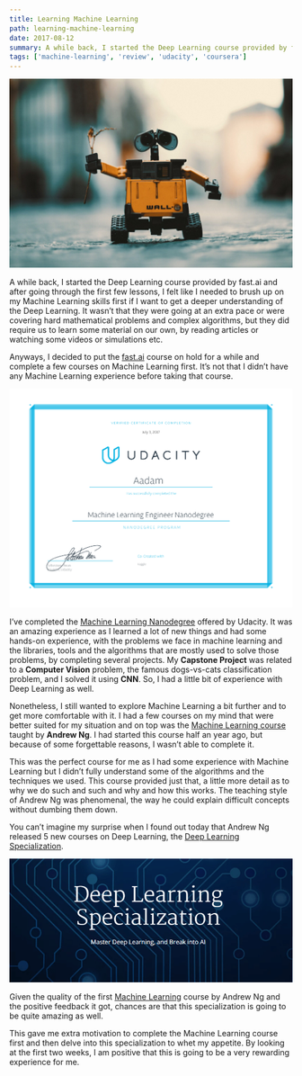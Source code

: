 ```yaml
---
title: Learning Machine Learning
path: learning-machine-learning
date: 2017-08-12
summary: A while back, I started the Deep Learning course provided by fast.ai and after going through the first few lessons, I felt like I needed to brush up on my Machine Learning skills first if I want to get a deeper understanding of the Deep Learning. It wasn’t that they were going at an extra pace or were covering hard mathematical problems and complex algorithms, but they did require us to learn some material on our own, by reading articles or watching some videos or simulations etc.
tags: ['machine-learning', 'review', 'udacity', 'coursera']
---
```


![background](./images/learning-machine-learning.png)

A while back, I started the Deep Learning course provided by fast.ai and after going through the first few lessons, I felt like I needed to brush up on my Machine Learning skills first if I want to get a deeper understanding of the Deep Learning. It wasn’t that they were going at an extra pace or were covering hard mathematical problems and complex algorithms, but they did require us to learn some material on our own, by reading articles or watching some videos or simulations etc.

Anyways, I decided to put the [fast.ai](http://fast.ai/) course on hold for a while and complete a few courses on Machine Learning first. It’s not that I didn’t have any Machine Learning experience before taking that course.

![background](./images/Machine-Learning-Engineer-Nanodegree.png)

I’ve completed the [Machine Learning Nanodegree](https://www.udacity.com/course/machine-learning-engineer-nanodegree--nd009) offered by Udacity. It was an amazing experience as I learned a lot of new things and had some hands-on experience, with the problems we face in machine learning and the libraries, tools and the algorithms that are mostly used to solve those problems, by completing several projects. My **Capstone Project** was related to a **Computer Vision** problem, the famous dogs-vs-cats classification problem, and I solved it using **CNN**. So, I had a little bit of experience with Deep Learning as well.

Nonetheless, I still wanted to explore Machine Learning a bit further and to get more comfortable with it. I had a few courses on my mind that were better suited for my situation and on top was the [Machine Learning course](https://careers.coursera.org/machine-learning/) taught by **Andrew Ng**. I had started this course half an year ago, but because of some forgettable reasons, I wasn’t able to complete it.

This was the perfect course for me as I had some experience with Machine Learning but I didn’t fully understand some of the algorithms and the techniques we used. This course provided just that, a little more detail as to why we do such and such and why and how this works. The teaching style of Andrew Ng was phenomenal, the way he could explain difficult concepts without dumbing them down.

You can’t imagine my surprise when I found out today that Andrew Ng released 5 new courses on Deep Learning, the [Deep Learning Specialization](https://www.coursera.org/specializations/deep-learning).

![background](./images/deep-learning-specialization.png)

Given the quality of the first [Machine Learning](https://www.coursera.org/learn/machine-learning) course by Andrew Ng and the positive feedback it got, chances are that this specialization is going to be quite amazing as well.

This gave me extra motivation to complete the Machine Learning course first and then delve into this specialization to whet my appetite. By looking at the first two weeks, I am positive that this is going to be a very rewarding experience for me.